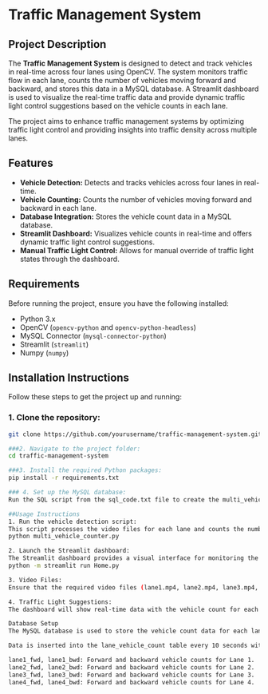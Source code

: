 # Traffic Management System

## Project Description

The **Traffic Management System** is designed to detect and track vehicles in real-time across four lanes using OpenCV. The system monitors traffic flow in each lane, counts the number of vehicles moving forward and backward, and stores this data in a MySQL database. A Streamlit dashboard is used to visualize the real-time traffic data and provide dynamic traffic light control suggestions based on the vehicle counts in each lane.

The project aims to enhance traffic management systems by optimizing traffic light control and providing insights into traffic density across multiple lanes.

## Features

- **Vehicle Detection:** Detects and tracks vehicles across four lanes in real-time.
- **Vehicle Counting:** Counts the number of vehicles moving forward and backward in each lane.
- **Database Integration:** Stores the vehicle count data in a MySQL database.
- **Streamlit Dashboard:** Visualizes vehicle counts in real-time and offers dynamic traffic light control suggestions.
- **Manual Traffic Light Control:** Allows for manual override of traffic light states through the dashboard.

## Requirements

Before running the project, ensure you have the following installed:

- Python 3.x
- OpenCV (`opencv-python` and `opencv-python-headless`)
- MySQL Connector (`mysql-connector-python`)
- Streamlit (`streamlit`)
- Numpy (`numpy`)

## Installation Instructions

Follow these steps to get the project up and running:

### 1. Clone the repository:
   ```bash
   git clone https://github.com/yourusername/traffic-management-system.git

###2. Navigate to the project folder:
cd traffic-management-system

###3. Install the required Python packages:
pip install -r requirements.txt

### 4. Set up the MySQL database:
Run the SQL script from the sql_code.txt file to create the multi_vehicle_data database and the lane_vehicle_count table.

##Usage Instructions
1. Run the vehicle detection script:
This script processes the video files for each lane and counts the number of vehicles moving forward and backward.
python multi_vehicle_counter.py

2. Launch the Streamlit dashboard:
The Streamlit dashboard provides a visual interface for monitoring the traffic data in real-time and controlling the traffic lights dynamically.
python -m streamlit run Home.py

3. Video Files:
Ensure that the required video files (lane1.mp4, lane2.mp4, lane3.mp4, lane4.mp4) are present in the project folder. These videos simulate traffic in each lane.

4. Traffic Light Suggestions:
The dashboard will show real-time data with the vehicle count for each lane and suggest dynamic traffic light control based on the current traffic density.

Database Setup
The MySQL database is used to store the vehicle count data for each lane.

Data is inserted into the lane_vehicle_count table every 10 seconds with the following fields:

lane1_fwd, lane1_bwd: Forward and backward vehicle counts for Lane 1.
lane2_fwd, lane2_bwd: Forward and backward vehicle counts for Lane 2.
lane3_fwd, lane3_bwd: Forward and backward vehicle counts for Lane 3.
lane4_fwd, lane4_bwd: Forward and backward vehicle counts for Lane 4.

